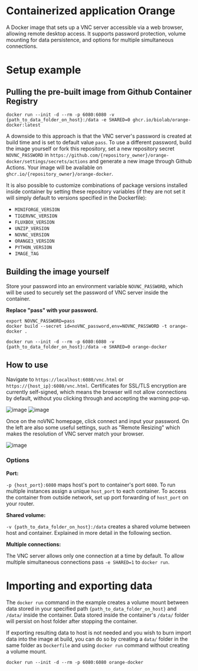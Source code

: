 # Containerized application Orange
A Docker image that sets up a VNC server accessible via a web browser, allowing remote desktop access. It supports password protection, volume mounting for data persistence, and options for multiple simultaneous connections.

# Setup example
## Pulling the pre-built image from Github Container Registry
```
docker run --init -d --rm -p 6080:6080 -v {path_to_data_folder_on_host}:/data -e SHARED=0 ghcr.io/biolab/orange-docker:latest
```
A downside to this approach is that the VNC server's password is created at build time and is set to default value `pass`. To use a different password, build the image yourself or fork this repository, set a new repository secret `NOVNC_PASSWORD` in `https://github.com/{repository_owner}/orange-docker/settings/secrets/actions` and generate a new image through Github Actions. Your image will be available on `ghcr.io/{repository_owner}/orange-docker`.

It is also possible to customize combinations of package versions installed inside container by setting these repository variables (if they are not set it will simply default to versions specified in the Dockerfile):
- `MINIFORGE_VERSION`
- `TIGERVNC_VERSION`
- `FLUXBOX_VERSION`
- `UNZIP_VERSION`
- `NOVNC_VERSION`
- `ORANGE3_VERSION`
- `PYTHON_VERSION`
- `IMAGE_TAG`

## Building the image yourself
Store your password into an environment variable `NOVNC_PASSWORD`, which will be used to securely set the password of VNC server inside the container.

**Replace "pass" with your password.**
```
export NOVNC_PASSWORD=pass
docker build --secret id=noVNC_password,env=NOVNC_PASSWORD -t orange-docker . 
```
```
docker run --init -d --rm -p 6080:6080 -v {path_to_data_folder_on_host}:/data -e SHARED=0 orange-docker
```
## How to use
Navigate to `https://localhost:6080/vnc.html` or `https://{host_ip}:6080/vnc.html`. Certificates for SSL/TLS encryption are currently self-signed, which means the browser will not allow connections by default, without you clicking through and accepting the warning pop-up.

![image](https://github.com/user-attachments/assets/57168a3c-bc01-4087-ad78-837e6ec3aa47)
![image](https://github.com/user-attachments/assets/19eb3c4b-101e-43fa-9db1-bb37c4c2693c)


Once on the noVNC homepage, click connect and input your password. On the left are also some useful settings, such as "Remote Resizing" which makes the resolution of VNC server match your browser.

![image](https://github.com/user-attachments/assets/fdf356fd-d35a-4318-9897-d339f83822bc)

### Options
**Port:**

`-p {host_port}:6080` maps host's port to container's port `6080`. To run multiple instances assign a unique `host_port` to each container. To access the container from outside network, set up port forwarding of `host_port` on your router.

**Shared volume:**

`-v {path_to_data_folder_on_host}:/data` creates a shared volume between host and container. Explained in more detail in the following section.

**Multiple connections:**

The VNC server allows only one connection at a time by default. To allow multiple simultaneous connections pass `-e SHARED=1` to `docker run`.

# Importing and exporting data
The `docker run` command in the example creates a volume mount between data stored in your specified path `{path_to_data_folder_on_host}` and `/data/` inside the container. Data stored inside the container's `/data/` folder will persist on host folder after stopping the container.

If exporting resulting data to host is not needed and you wish to burn import data into the image at build, you can do so by creating a `data/` folder in the same folder as `Dockerfile` and using `docker run` command without creating a volume mount.
```
docker run --init -d --rm -p 6080:6080 orange-docker
```
